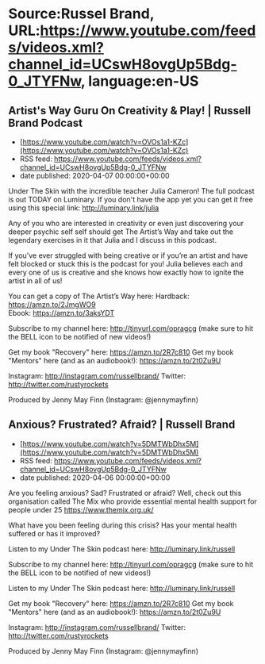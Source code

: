 # Source:Russel Brand, URL:https://www.youtube.com/feeds/videos.xml?channel_id=UCswH8ovgUp5Bdg-0_JTYFNw, language:en-US

## Artist's Way Guru On Creativity & Play! | Russell Brand Podcast
 - [https://www.youtube.com/watch?v=OVOs1a1-KZc](https://www.youtube.com/watch?v=OVOs1a1-KZc)
 - RSS feed: https://www.youtube.com/feeds/videos.xml?channel_id=UCswH8ovgUp5Bdg-0_JTYFNw
 - date published: 2020-04-07 00:00:00+00:00

Under The Skin with the incredible teacher Julia Cameron!
The full podcast is out TODAY on Luminary. If you don't have the app yet you can get it free using this special link: http://luminary.link/julia

Any of you who are interested in creativity or even just discovering your deeper psychic self self should get The Artist’s Way and take out the legendary exercises in it that Julia and I discuss in this podcast.

If you’ve ever struggled with being creative or if you’re an artist and have felt blocked or stuck this is the podcast for you! Julia believes each and every one of us is creative and she knows how exactly how to ignite the artist in all of us!

You can get a copy of The Artist’s Way here:
Hardback: https://amzn.to/2JmgWO9  
Ebook: https://amzn.to/3aksYDT 

Subscribe to my channel here: http://tinyurl.com/opragcg
(make sure to hit the BELL icon to be notified of new videos!)

Get my book "Recovery" here: https://amzn.to/2R7c810
Get my book "Mentors" here (and as an audiobook!): https://amzn.to/2t0Zu9U

Instagram: http://instagram.com/russellbrand/
Twitter: http://twitter.com/rustyrockets

Produced by Jenny May Finn (Instagram: @jennymayfinn)

## Anxious? Frustrated? Afraid? | Russell Brand
 - [https://www.youtube.com/watch?v=5DMTWbDhx5M](https://www.youtube.com/watch?v=5DMTWbDhx5M)
 - RSS feed: https://www.youtube.com/feeds/videos.xml?channel_id=UCswH8ovgUp5Bdg-0_JTYFNw
 - date published: 2020-04-06 00:00:00+00:00

Are you feeling anxious? Sad? Frustrated or afraid? Well, check out this organisation called The Mix who provide essential mental health support for people under 25
https://www.themix.org.uk/

What have you been feeling during this crisis? Has your mental health suffered or has it improved?

Listen to my Under The Skin podcast here: 
http://luminary.link/russell

Subscribe to my channel here: http://tinyurl.com/opragcg
(make sure to hit the BELL icon to be notified of new videos!)

Listen to my Under The Skin podcast here: 
http://luminary.link/russell

Get my book "Recovery" here: https://amzn.to/2R7c810
Get my book "Mentors" here (and as an audiobook!): https://amzn.to/2t0Zu9U

Instagram: http://instagram.com/russellbrand/
Twitter: http://twitter.com/rustyrockets

Produced by Jenny May Finn (Instagram: @jennymayfinn)

